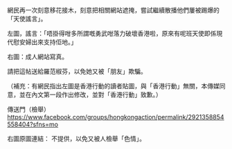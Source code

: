 網民再一次刻意移花接木，刻意把相關網站遮掩，嘗試繼續散播他們屢被踢爆的「天使謠言」。

左圖，謠言：「唔掛得咁多所謂嘅勇武咁落力破壞香港啦，原來有呢班天使即係現代慰安婦出來支持佢地。」

右圖：成人網站寫真。

請把這帖送給羅范椒芬，以免她又被「朋友」欺騙。

（補充：有網民指出左圖是香港行動的讀者貼圖，與「香港行動」無關，本傳媒同意，並在內文第一段作出修改，並對「香港行動」致歉。）

傳送門（檢舉）
https://www.facebook.com/groups/hongkongaction/permalink/2921358854558404?sfns=mo

右圖原圖連結：
不提供，以免又被人檢舉「色情」。
